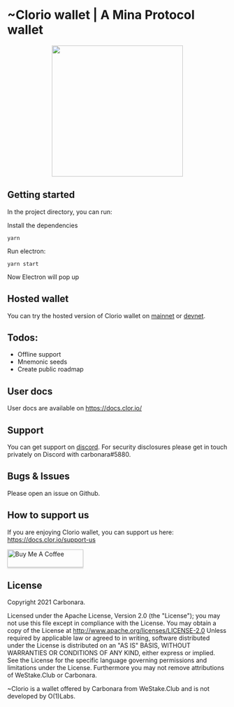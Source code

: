 # ~Clorio wallet | A Mina Protocol wallet

<p align="center"> 
<img height="300" src="https://westake.club/assets/cloriobanner_low.jpg">
</p>

## Getting started

In the project directory, you can run:

Install the dependencies

`yarn`

Run electron:

`yarn start`

Now Electron will pop up

## Hosted wallet

You can try the hosted version of Clorio wallet on [mainnet](https://mainnet.clor.io) or [devnet](https://devnet.clor.io).

## Todos:

- Offline support
- Mnemonic seeds
- Create public roadmap

## User docs

User docs are available on https://docs.clor.io/

## Support

You can get support on [discord](https://discord.gg/XakPRT3SCY). For security disclosures please get in touch privately on Discord with carbonara#5880.

## Bugs & Issues

Please open an issue on Github.

## How to support us

If you are enjoying Clorio wallet, you can support us here: https://docs.clor.io/support-us

<a href="https://www.buymeacoffee.com/carbonara" target="_blank"><img src="https://www.buymeacoffee.com/assets/img/custom_images/orange_img.png" alt="Buy Me A Coffee" style="height: 41px !important;width: 174px !important;box-shadow: 0px 3px 2px 0px rgba(190, 190, 190, 0.5) !important;-webkit-box-shadow: 0px 3px 2px 0px rgba(190, 190, 190, 0.5) !important;" ></a>

## License

Copyright 2021 Carbonara.

Licensed under the Apache License, Version 2.0 (the "License"); you may not use this file except in compliance with the License. You may obtain a copy of the License at http://www.apache.org/licenses/LICENSE-2.0
Unless required by applicable law or agreed to in writing, software distributed under the License is distributed on an "AS IS" BASIS, WITHOUT WARRANTIES OR CONDITIONS OF ANY KIND, either express or implied. See the License for the specific language governing permissions and limitations under the License. Furthermore you may not remove attributions of WeStake.Club or Carbonara.

~Clorio is a wallet offered by Carbonara from WeStake.Club and is not developed by O(1)Labs.
